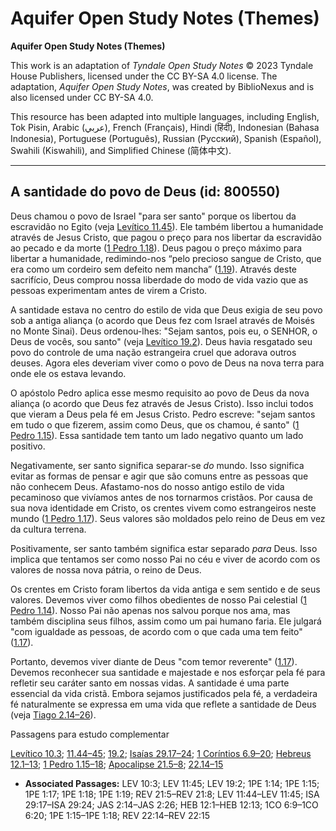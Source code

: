 # Aquifer Open Study Notes (Themes)

**Aquifer Open Study Notes (Themes)**

This work is an adaptation of *Tyndale Open Study Notes* © 2023 Tyndale House Publishers, licensed under the CC BY\-SA 4\.0 license. The adaptation, *Aquifer Open Study Notes*, was created by BiblioNexus and is also licensed under CC BY\-SA 4\.0\.

This resource has been adapted into multiple languages, including English, Tok Pisin, Arabic (عربي), French (Français), Hindi (हिंदी), Indonesian (Bahasa Indonesia), Portuguese (Português), Russian (Русский), Spanish (Español), Swahili (Kiswahili), and Simplified Chinese (简体中文).



--------------------------------

## A santidade do povo de Deus (id: 800550)

Deus chamou o povo de Israel "para ser santo" porque os libertou da escravidão no Egito (veja [Levítico 11\.45](https://ref.ly/Lev11:45)). Ele também libertou a humanidade através de Jesus Cristo, que pagou o preço para nos libertar da escravidão ao pecado e da morte ([1 Pedro 1\.18](https://ref.ly/1Pet1:18)). Deus pagou o preço máximo para libertar a humanidade, redimindo\-nos “pelo precioso sangue de Cristo, que era como um cordeiro sem defeito nem mancha” ([1\.19](https://ref.ly/1Pet1:19)). Através deste sacrifício, Deus comprou nossa liberdade do modo de vida vazio que as pessoas experimentam antes de virem a Cristo.

A santidade estava no centro do estilo de vida que Deus exigia de seu povo sob a antiga aliança (o acordo que Deus fez com Israel através de Moisés no Monte Sinai). Deus ordenou\-lhes: "Sejam santos, pois eu, o SENHOR, o Deus de vocês, sou santo" (veja [Levítico 19\.2](https://ref.ly/Lev19:2)). Deus havia resgatado seu povo do controle de uma nação estrangeira cruel que adorava outros deuses. Agora eles deveriam viver como o povo de Deus na nova terra para onde ele os estava levando.

O apóstolo Pedro aplica esse mesmo requisito ao povo de Deus da nova aliança (o acordo que Deus fez através de Jesus Cristo). Isso inclui todos que vieram a Deus pela fé em Jesus Cristo. Pedro escreve: "sejam santos em tudo o que fizerem, assim como Deus, que os chamou, é santo" ([1 Pedro 1\.15](https://ref.ly/1Pet1:15)). Essa santidade tem tanto um lado negativo quanto um lado positivo.

Negativamente, ser santo significa separar\-se *do* mundo. Isso significa evitar as formas de pensar e agir que são comuns entre as pessoas que não conhecem Deus. Afastamo\-nos do nosso antigo estilo de vida pecaminoso que vivíamos antes de nos tornarmos cristãos. Por causa de sua nova identidade em Cristo, os crentes vivem como estrangeiros neste mundo ([1 Pedro 1\.17](https://ref.ly/1Pet1:17)). Seus valores são moldados pelo reino de Deus em vez da cultura terrena.

Positivamente, ser santo também significa estar separado *para* Deus. Isso implica que tentamos ser como nosso Pai no céu e viver de acordo com os valores de nossa nova pátria, o reino de Deus.

Os crentes em Cristo foram libertos da vida antiga e sem sentido e de seus valores. Devemos viver como filhos obedientes de nosso Pai celestial ([1 Pedro 1\.14](https://ref.ly/1Pet1:14)). Nosso Pai não apenas nos salvou porque nos ama, mas também disciplina seus filhos, assim como um pai humano faria. Ele julgará "com igualdade as pessoas, de acordo com o que cada uma tem feito" ([1\.17](https://ref.ly/1Pet1:17)).

Portanto, devemos viver diante de Deus "com temor reverente" ([1\.17](https://ref.ly/1Pet1:17)). Devemos reconhecer sua santidade e majestade e nos esforçar pela fé para refletir seu caráter santo em nossas vidas. A santidade é uma parte essencial da vida cristã. Embora sejamos justificados pela fé, a verdadeira fé naturalmente se expressa em uma vida que reflete a santidade de Deus (veja [Tiago 2\.14–26](https://ref.ly/Jas2:14-Jas2:26)).

Passagens para estudo complementar

[Levítico 10\.3](https://ref.ly/Lev10:3); [11\.44–45](https://ref.ly/Lev11:44-Lev11:45); [19\.2](https://ref.ly/Lev19:2); [Isaías 29\.17–24](https://ref.ly/Isa29:17-Isa29:24); [1 Coríntios 6\.9–20](https://ref.ly/1Cor6:9-1Cor6:20); [Hebreus 12\.1–13](https://ref.ly/Heb12:1-Heb12:13); [1 Pedro 1\.15–18](https://ref.ly/1Pet1:15-1Pet1:18); [Apocalipse 21\.5–8](https://ref.ly/Rev21:5-Rev21:8); [22\.14–15](https://ref.ly/Rev22:14-Rev22:15)

* **Associated Passages:** LEV 10:3; LEV 11:45; LEV 19:2; 1PE 1:14; 1PE 1:15; 1PE 1:17; 1PE 1:18; 1PE 1:19; REV 21:5–REV 21:8; LEV 11:44–LEV 11:45; ISA 29:17–ISA 29:24; JAS 2:14–JAS 2:26; HEB 12:1–HEB 12:13; 1CO 6:9–1CO 6:20; 1PE 1:15–1PE 1:18; REV 22:14–REV 22:15

